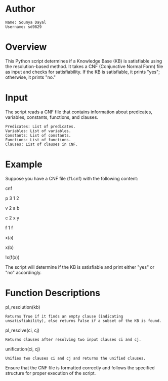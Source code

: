 # Author

    Name: Soumya Dayal
    Username: sd9829

# Overview

This Python script determines if a Knowledge Base (KB) is satisfiable using the resolution-based method. It takes a CNF (Conjunctive Normal Form) file as input and checks for satisfiability. If the KB is satisfiable, it prints "yes"; otherwise, it prints "no."

# Input

The script reads a CNF file that contains information about predicates, variables, constants, functions, and clauses.

    Predicates: List of predicates.
    Variables: List of variables.
    Constants: List of constants.
    Functions: List of functions.
    Clauses: List of clauses in CNF.

# Example

Suppose you have a CNF file (f1.cnf) with the following content:

cnf

p 3 1 2

v 2 a b

c 2 x y

f 1 f

x(a)

x(b)

!x(f(x))

The script will determine if the KB is satisfiable and print either "yes" or "no" accordingly.

# Function Descriptions
pl_resolution(kb)

    Returns True if it finds an empty clause (indicating unsatisfiability), else returns False if a subset of the KB is found.

pl_resolve(ci, cj)

    Returns clauses after resolving two input clauses ci and cj.

unification(ci, cj)

    Unifies two clauses ci and cj and returns the unified clauses.
Ensure that the CNF file is formatted correctly and follows the specified structure for proper execution of the script.
